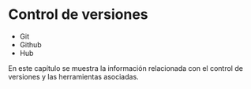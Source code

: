 # Control de versiones

* Git
* Github
* Hub

En este capítulo se muestra la información relacionada con el control de versiones y las herramientas asociadas.
